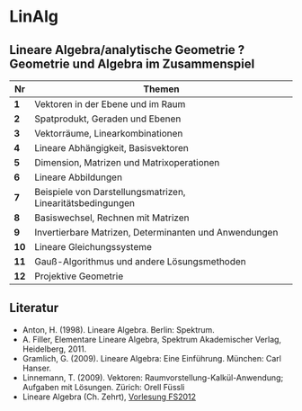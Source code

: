 LinAlg
======

## Lineare Algebra/analytische Geometrie ? Geometrie und Algebra im Zusammenspiel


Nr | Themen
--- | ---
**1** |	Vektoren in der Ebene und im Raum	
**2**	| Spatprodukt, Geraden und Ebenen	
**3** | Vektorräume, Linearkombinationen
**4** |	Lineare Abhängigkeit, Basisvektoren
**5** |	Dimension, Matrizen und Matrixoperationen
**6** | Lineare Abbildungen
**7** |	 Beispiele von Darstellungsmatrizen, Linearitätsbedingungen	
**8** |	 Basiswechsel, Rechnen mit Matrizen
**9** |	 Invertierbare Matrizen, Determinanten und Anwendungen	
**10** |	 Lineare Gleichungssysteme
**11** |	 Gauß-Algorithmus und andere Lösungsmethoden	
**12** | Projektive Geometrie






## Literatur

- Anton, H. (1998). Lineare Algebra. Berlin: Spektrum.
- A. Filler, Elementare Lineare Algebra, Spektrum Akademischer Verlag, Heidelberg, 2011. 
- Gramlich, G. (2009). Lineare Algebra: Eine Einführung. München: Carl Hanser.
- Linnemann, T. (2009). Vektoren: Raumvorstellung-Kalkül-Anwendung; Aufgaben mit Lösungen. Zürich: Orell Füssli
- Lineare Algebra (Ch. Zehrt), [Vorlesung FS2012](http://jones.math.unibas.ch/~zehrtc/institut/vorlesungen/fs12/fw22/)

